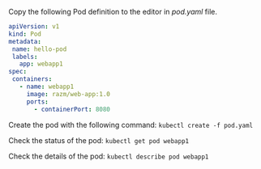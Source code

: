 Copy the following Pod definition to the editor in *pod.yaml* file.
```yaml
apiVersion: v1
kind: Pod
metadata:
 name: hello-pod
 labels:
   app: webapp1
spec:
 containers:
   - name: webapp1
     image: razm/web-app:1.0
     ports:
       - containerPort: 8080
```

Create the pod with the following command: ``kubectl create -f pod.yaml``

Check the status of the pod: ``kubectl get pod webapp1``

Check the details of the pod: ``kubectl describe pod webapp1``